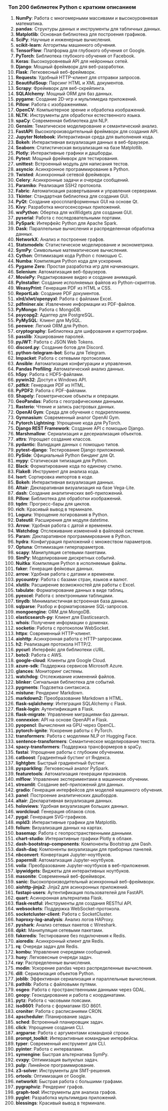 ### Топ 200 библиотек Python с кратким описанием

1. **NumPy**: Работа с многомерными массивами и высокоуровневая математика.
2. **pandas**: Структуры данных и инструменты для табличных данных.
3. **Matplotlib**: Основная библиотека для построения графиков.
4. **SciPy**: Научные и инженерные вычисления.
5. **scikit-learn**: Алгоритмы машинного обучения.
6. **TensorFlow**: Платформа для глубокого обучения от Google.
7. **PyTorch**: Библиотека глубокого обучения от Facebook.
8. **Keras**: Высокоуровневый API для нейронных сетей.
9. **Django**: Мощный фреймворк для веб-разработки.
10. **Flask**: Легковесный веб-фреймворк.
11. **Requests**: Удобный HTTP-клиент для отправки запросов.
12. **BeautifulSoup**: Парсинг HTML и XML документов.
13. **Scrapy**: Фреймворк для веб-скрейпинга.
14. **SQLAlchemy**: Мощный ORM для баз данных.
15. **pygame**: Создание 2D-игр и мультимедиа приложений.
16. **Pillow**: Работа с изображениями.
17. **OpenCV**: Компьютерное зрение и обработка изображений.
18. **NLTK**: Инструменты для обработки естественного языка.
19. **spaCy**: Современная библиотека для NLP.
20. **Gensim**: Тематическое моделирование и семантический анализ.
21. **FastAPI**: Высокопроизводительный фреймворк для создания API.
22. **Jupyter Notebook**: Интерактивная среда для выполнения кода.
23. **Bokeh**: Интерактивная визуализация данных в веб-браузере.
24. **Seaborn**: Статистическая визуализация на базе Matplotlib.
25. **Plotly**: Интерактивные графики и дашборды.
26. **Pytest**: Мощный фреймворк для тестирования.
27. **unittest**: Встроенный модуль для написания тестов.
28. **asyncio**: Асинхронное программирование в Python.
29. **Twisted**: Асинхронный сетевой фреймворк.
30. **Celery**: Асинхронные задачи и очереди сообщений.
31. **Paramiko**: Реализация SSH2 протокола.
32. **Fabric**: Автоматизация развертывания и управления серверами.
33. **Tkinter**: Стандартная библиотека для создания GUI.
34. **PyQt**: Создание кроссплатформенных GUI на основе Qt.
35. **Kivy**: Разработка многосенсорных приложений.
36. **wxPython**: Обертка для wxWidgets для создания GUI.
37. **pyserial**: Работа с последовательными портами.
38. **PySpark**: Интерфейс Python для Apache Spark.
39. **Dask**: Параллельные вычисления и распределенная обработка данных.
40. **NetworkX**: Анализ и построение графов.
41. **Statsmodels**: Статистическое моделирование и эконометрика.
42. **SymPy**: Символьные математические вычисления.
43. **Cython**: Оптимизация кода Python с помощью C.
44. **Numba**: Компиляция Python кода для ускорения.
45. **Pygame Zero**: Простая разработка игр для начинающих.
46. **Selenium**: Автоматизация веб-браузеров.
47. **MoviePy**: Редактирование видео и создание анимаций.
48. **PyInstaller**: Создание исполняемых файлов из Python-скриптов.
49. **WeasyPrint**: Генерация PDF из HTML и CSS.
50. **ReportLab**: Создание PDF документов.
51. **xlrd/xlwt/openpyxl**: Работа с файлами Excel.
52. **pdfminer.six**: Извлечение информации из PDF-файлов.
53. **PyMongo**: Работа с MongoDB.
54. **psycopg2**: Адаптер для PostgreSQL.
55. **PyMySQL**: Клиент для MySQL.
56. **peewee**: Легкий ORM для Python.
57. **cryptography**: Библиотека для шифрования и криптографии.
58. **passlib**: Хэширование паролей.
59. **pyJWT**: Работа с JSON Web Tokens.
60. **discord.py**: Создание ботов для Discord.
61. **python-telegram-bot**: Боты для Telegram.
62. **Impacket**: Работа с сетевыми протоколами.
63. **Ansible**: Автоматизация конфигурации и управления.
64. **Pandas Profiling**: Автоматический анализ данных.
65. **h5py**: Работа с HDF5-файлами.
66. **pywin32**: Доступ к Windows API.
67. **pdfkit**: Генерация PDF из HTML.
68. **PyPDF2**: Работа с PDF-файлами.
69. **Shapely**: Геометрические объекты и операции.
70. **GeoPandas**: Работа с географическими данными.
71. **Rasterio**: Чтение и запись растровых данных.
72. **OpenAI Gym**: Среда для обучения с подкреплением.
73. **Gymnasium**: Современный аналог OpenAI Gym.
74. **Pytorch Lightning**: Упрощение кода для PyTorch.
75. **Django REST Framework**: Создание API с помощью Django.
76. **Marshmallow**: Сериализация и десериализация объектов.
77. **attrs**: Упрощает создание классов.
78. **pydantic**: Валидация данных с помощью типов.
79. **pytest-django**: Тестирование Django приложений.
80. **PySide**: Официальный Python биндинг для Qt.
81. **mypy**: Статическая типизация для Python.
82. **Black**: Форматирование кода по единому стилю.
83. **Flake8**: Инструмент для анализа кода.
84. **Isort**: Сортировка импортов в коде.
85. **Bokeh**: Интерактивная визуализация данных.
86. **Altair**: Декларативная визуализация на базе Vega-Lite.
87. **dash**: Создание аналитических веб-приложений.
88. **Pillow**: Библиотека для обработки изображений.
89. **tqdm**: Прогресс-бары для циклов.
90. **rich**: Красивый вывод в терминале.
91. **Loguru**: Упрощение логирования в Python.
92. **Dateutil**: Расширения для модуля datetime.
93. **Arrow**: Удобная работа с датой и временем.
94. **Watchdog**: Отслеживание изменений в файловой системе.
95. **Param**: Декларативное программирование в Python.
96. **hydra**: Конфигурация приложений с множеством параметров.
97. **Optuna**: Оптимизация гиперпараметров.
98. **scapy**: Манипуляция сетевыми пакетами.
99. **SimPy**: Моделирование дискретных событий.
100. **Nuitka**: Компиляция Python в исполняемые файлы.
101. **faker**: Генерация фейковых данных.
102. **arrow**: Удобная работа с датами и временем.
103. **pycountry**: Работа с базами стран, языков и валют.
104. **xlutils**: Расширение возможностей для работы с Excel.
105. **tabulate**: Форматирование данных в виде таблиц.
106. **pyexcel**: Работа с электронными таблицами.
107. **tinydb**: Минималистичная встроенная база данных.
108. **sqlparse**: Разбор и форматирование SQL-запросов.
109. **mongoengine**: ORM для MongoDB.
110. **elasticsearch-py**: Клиент для Elasticsearch.
111. **whois**: Получение информации о доменах.
112. **socketio**: Работа с протоколом WebSocket.
113. **httpx**: Современный HTTP-клиент.
114. **aiohttp**: Асинхронная работа с HTTP-запросами.
115. **h2**: Реализация протокола HTTP/2.
116. **pycurl**: Интерфейс для библиотеки cURL.
117. **boto3**: Работа с AWS.
118. **google-cloud**: Клиенты для Google Cloud.
119. **azure-sdk**: Поддержка сервисов Microsoft Azure.
120. **glances**: Мониторинг системы.
121. **watchdog**: Отслеживание изменений файлов.
122. **blinker**: Сигнальная библиотека для событий.
123. **pygments**: Подсветка синтаксиса.
124. **mistune**: Рендеринг Markdown.
125. **markdown2**: Преобразование Markdown в HTML.
126. **flask-sqlalchemy**: Интеграция SQLAlchemy с Flask.
127. **flask-login**: Аутентификация в Flask.
128. **flask-migrate**: Управление миграциями баз данных.
129. **connexion**: API на основе OpenAPI и Flask.
130. **pyopencl**: Вычисления на GPU через OpenCL.
131. **pytorch-ignite**: Ускорение работы с PyTorch.
132. **transformers**: Работа с моделями NLP от Hugging Face.
133. **sentence-transformers**: Семантическое моделирование текста.
134. **spacy-transformers**: Поддержка трансформеров в spaCy.
135. **fastai**: Упрощение работы с глубоким обучением.
136. **catboost**: Градиентный бустинг от Яндекса.
137. **lightgbm**: Быстрый градиентный бустинг.
138. **pysparkling**: Легковесный аналог PySpark.
139. **featuretools**: Автоматизация генерации признаков.
140. **mlflow**: Управление экспериментами в машинном обучении.
141. **streamlit**: Создание веб-приложений для данных.
142. **gradio**: Генерация интерфейсов для моделей машинного обучения.
143. **panel**: Построение аналитических дашбордов.
144. **altair**: Декларативная визуализация данных.
145. **holoviews**: Удобная визуализация больших данных.
146. **wordcloud**: Генерация облаков слов.
147. **pygal**: Генерация SVG-графиков.
148. **mpld3**: Интерактивные графики для Matplotlib.
149. **folium**: Визуализация данных на картах.
150. **basemap**: Работа с геопространственными данными.
151. **chart-studio**: Интерактивные графики Plotly в облаке.
152. **dash-bootstrap-components**: Компоненты Bootstrap для Dash.
153. **dash-daq**: Компоненты визуализации для приборных панелей.
154. **nbconvert**: Конвертация Jupyter-ноутбуков.
155. **papermill**: Автоматизация Jupyter-ноутбуков.
156. **voila**: Преобразование Jupyter-ноутбуков в веб-приложения.
157. **ipywidgets**: Виджеты для интерактивных ноутбуков.
158. **masonite**: Современный веб-фреймворк.
159. **sanic**: Высокопроизводительный асинхронный веб-фреймворк.
160. **aiohttp-jinja2**: Jinja2 для асинхронных приложений.
161. **fastapi-users**: Аутентификация пользователей для FastAPI.
162. **quart**: Асинхронная альтернатива Flask.
163. **flask-restful**: Инструменты для создания RESTful API.
164. **websockets**: Поддержка WebSocket-протокола.
165. **socketcluster-client**: Работа с SocketCluster.
166. **haproxy-log-analysis**: Анализ логов HAProxy.
167. **pyshark**: Анализ сетевых пакетов с Wireshark.
168. **dpkt**: Манипуляция сетевыми пакетами.
169. **fakeredis**: Тестирование без подключения к Redis.
170. **aioredis**: Асинхронный клиент для Redis.
171. **rq**: Очереди задач для Redis.
172. **kombu**: Управление очередями сообщений.
173. **huey**: Легковесные очереди задач.
174. **ray**: Распределенные вычисления.
175. **modin**: Ускорение pandas через распределенные вычисления.
176. **dill**: Сериализация объектов Python.
177. **joblib**: Эффективная сериализация и параллельные вычисления.
178. **pathlib**: Работа с файловыми путями.
179. **osgeo**: Работа с пространственными данными через GDAL.
180. **geopy**: Геокодирование и работа с координатами.
181. **pytz**: Работа с часовыми поясами.
182. **iso8601**: Работа с форматами ISO 8601.
183. **croniter**: Работа с расписаниями CRON.
184. **apscheduler**: Планирование задач.
185. **sched**: Встроенный планировщик задач.
186. **click**: Упрощение создания CLI.
187. **argparse**: Работа с аргументами командной строки.
188. **prompt_toolkit**: Интерактивные командные интерфейсы.
189. **typer**: Современный инструмент для CLI.
190. **pyinter**: Работа с интервалами.
191. **symengine**: Быстрая альтернатива SymPy.
192. **cvxpy**: Оптимизация выпуклых задач.
193. **pulp**: Линейное программирование.
194. **z3-solver**: Инструменты для SMT-решения.
195. **ortools**: Оптимизация от Google.
196. **networkit**: Быстрая работа с большими графами.
197. **pygraphviz**: Рендеринг графов.
198. **graph-tool**: Инструменты для анализа графов.
199. **pyglet**: Разработка мультимедиа приложений.
200. **blessings**: Красивый вывод в терминале.
